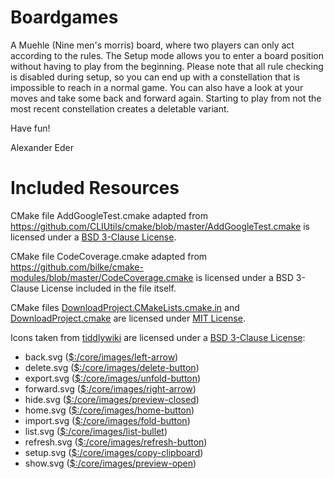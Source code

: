 # Boardgames

A Muehle (Nine men's morris) board, where two players can only act according to
the rules. The Setup mode allows you to enter a board position without having
to play from the beginning. Please note that all rule checking is disabled
during setup, so you can end up with a constellation that is impossible to
reach in a normal game. You can also have a look at your moves and take some
back and forward again. Starting to play from not the most recent constellation
creates a deletable variant.

Have fun!

Alexander Eder


# Included Resources

CMake file AddGoogleTest.cmake adapted from https://github.com/CLIUtils/cmake/blob/master/AddGoogleTest.cmake is licensed under a [BSD 3-Clause License](https://github.com/CLIUtils/cmake/blob/master/LICENSE).

CMake file CodeCoverage.cmake adapted from https://github.com/bilke/cmake-modules/blob/master/CodeCoverage.cmake is licensed under a BSD 3-Clause License included in the file itself.

CMake files [DownloadProject.CMakeLists.cmake.in](https://github.com/Crascit/DownloadProject/blob/master/DownloadProject.CMakeLists.cmake.in) and [DownloadProject.cmake](https://github.com/Crascit/DownloadProject/blob/master/DownloadProject.cmake) are licensed under [MIT License](https://github.com/Crascit/DownloadProject/blob/master/LICENSE).

Icons taken from [tiddlywiki](http://tiddlywiki.com) are licensed under a [BSD 3-Clause License](https://tiddlywiki.com/#License):

* back.svg ([$:/core/images/left-arrow](https://tiddlywiki.com/#%24%3A%2Fcore%2Fimages%2Fleft-arrow))
* delete.svg ([$:/core/images/delete-button](https://tiddlywiki.com/#%24%3A%2Fcore%2Fimages%2Fdelete-button))
* export.svg ([$:/core/images/unfold-button](https://tiddlywiki.com/#%24%3A%2Fcore%2Fimages%2Funfold-button))
* forward.svg ([$:/core/images/right-arrow](https://tiddlywiki.com/#%24%3A%2Fcore%2Fimages%2Fright-arrow))
* hide.svg ([$:/core/images/preview-closed](https://tiddlywiki.com/#%24%3A%2Fcore%2Fimages%2Fpreview-closed))
* home.svg ([$:/core/images/home-button](https://tiddlywiki.com/#%24%3A%2Fcore%2Fimages%2Fhome-button))
* import.svg ([$:/core/images/fold-button](https://tiddlywiki.com/#%24%3A%2Fcore%2Fimages%2Ffold-button))
* list.svg ([$:/core/images/list-bullet](https://tiddlywiki.com/#%24%3A%2Fcore%2Fimages%2Flist-bullet))
* refresh.svg ([$:/core/images/refresh-button](https://tiddlywiki.com/#%24%3A%2Fcore%2Fimages%2Frefresh-button))
* setup.svg ([$:/core/images/copy-clipboard](https://tiddlywiki.com/#%24%3A%2Fcore%2Fimages%2Fcopy-clipboard))
* show.svg ([$:/core/images/preview-open](https://tiddlywiki.com/#%24%3A%2Fcore%2Fimages%2Fpreview-open))
